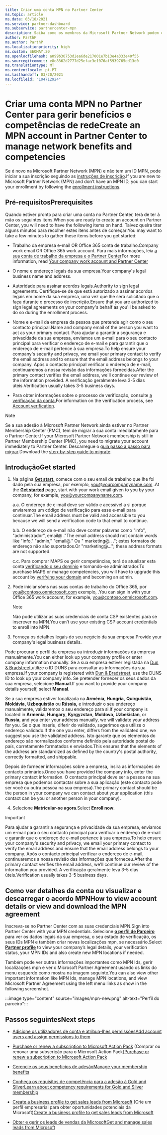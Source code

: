 ```yaml
---
title: Criar uma conta MPN no Partner Center
ms.topic: article
ms.date: 03/18/2021
ms.service: partner-dashboard
ms.subservice: partnercenter-mpn
description: Saiba como os membros da Microsoft Partner Network podem criar uma conta Partner Center para gerir os seus benefícios e competências de rede.
author: ParthP
ms.author: ParthP
ms.localizationpriority: high
ms.custom: SEOMAY.20
ms.openlocfilehash: a099b30753d2ea6de217001e7b13e4a333e40f55
ms.sourcegitcommit: e8e8362d2777d25efac3e1076af5939765ed13d0
ms.translationtype: MT
ms.contentlocale: pt-PT
ms.lasthandoff: 03/20/2021
ms.locfileid: "104712924"
---
```

# <a name="create-an-mpn-account-in-partner-center-to-manage-network-benefits-and-competencies"></a><span data-ttu-id="bebb7-103">Criar uma conta MPN no Partner Center para gerir benefícios e competências de rede</span><span class="sxs-lookup"><span data-stu-id="bebb7-103">Create an MPN account in Partner Center to manage network benefits and competencies</span></span>


<span data-ttu-id="bebb7-104">Se é novo na Microsoft Partner Network (MPN) e não tem um ID MPN, pode iniciar a sua inscrição seguindo as [instruções de inscrição](https://partner.microsoft.com/dashboard/account/v3/enrollment/introduction/partnership).</span><span class="sxs-lookup"><span data-stu-id="bebb7-104">If you are new to Microsoft Partner Network (MPN) and don’t have an MPN ID, you can start your enrollment by following the [enrollment instructions](https://partner.microsoft.com/dashboard/account/v3/enrollment/introduction/partnership).</span></span>

## <a name="prerequisites"></a><span data-ttu-id="bebb7-105">Pré-requisitos</span><span class="sxs-lookup"><span data-stu-id="bebb7-105">Prerequisites</span></span> 

<span data-ttu-id="bebb7-106">Quando estiver pronto para criar uma conta no Partner Center, terá de ter à mão os seguintes itens.</span><span class="sxs-lookup"><span data-stu-id="bebb7-106">When you are ready to create an account on Partner Center, you will need to have the following items on hand.</span></span>  <span data-ttu-id="bebb7-107">Talvez queira tirar alguns minutos para recolher estes itens antes de começar:</span><span class="sxs-lookup"><span data-stu-id="bebb7-107">You may want to take a few minutes to gather these items before you get started:</span></span>

- <span data-ttu-id="bebb7-108">Trabalho da empresa e-mail OR Office 365 conta de trabalho.</span><span class="sxs-lookup"><span data-stu-id="bebb7-108">Company work email OR Office 365 work account.</span></span> <span data-ttu-id="bebb7-109">Para mais informações, leia [a sua conta de trabalho da empresa e o Partner Center](azure-active-directory-tenants-and-partner-center.md)</span><span class="sxs-lookup"><span data-stu-id="bebb7-109">For more information, read [Your company work account and Partner Center](azure-active-directory-tenants-and-partner-center.md)</span></span> 
 
- <span data-ttu-id="bebb7-110">O nome e endereço legais da sua empresa.</span><span class="sxs-lookup"><span data-stu-id="bebb7-110">Your company's legal business name and address.</span></span>

- <span data-ttu-id="bebb7-111">Autoridade para assinar acordos legais.</span><span class="sxs-lookup"><span data-stu-id="bebb7-111">Authority to sign legal agreements.</span></span> <span data-ttu-id="bebb7-112">Certifique-se de que está autorizado a assinar acordos legais em nome da sua empresa, uma vez que lhe será solicitado que o faça durante o processo de inscrição.</span><span class="sxs-lookup"><span data-stu-id="bebb7-112">Ensure that you are authorized to sign legal agreements on your company's behalf as you'll be asked to do so during the enrollment process.</span></span>

- <span data-ttu-id="bebb7-113">Nome e e-mail da empresa da pessoa que pretende agir como o seu contacto principal.</span><span class="sxs-lookup"><span data-stu-id="bebb7-113">Name and company email of the person you want to act as your primary contact.</span></span> <span data-ttu-id="bebb7-114">Para ajudar a garantir a segurança e privacidade da sua empresa, enviamos um e-mail para o seu contacto principal para verificar o endereço de e-mail e para garantir que o endereço de e-mail pertence à sua empresa.</span><span class="sxs-lookup"><span data-stu-id="bebb7-114">To help ensure your company's security and privacy, we email your primary contact to verify the email address and to ensure that the email address belongs to your company.</span></span> <span data-ttu-id="bebb7-115">Após o contacto principal verificar o endereço de e-mail, continuaremos a nossa revisão das informações fornecidas.</span><span class="sxs-lookup"><span data-stu-id="bebb7-115">After the primary contact verifies the email address, we'll continue our review of the information provided.</span></span> <span data-ttu-id="bebb7-116">A verificação geralmente leva 3-5 dias úteis.</span><span class="sxs-lookup"><span data-stu-id="bebb7-116">Verification usually takes 3-5 business days.</span></span> 

- <span data-ttu-id="bebb7-117">Para obter informações sobre o processo de verificação, consulte [a verificação da conta.](verification-responses.md)</span><span class="sxs-lookup"><span data-stu-id="bebb7-117">For information on the verification process, see [Account verification](verification-responses.md).</span></span>

>[!NOTE]
><span data-ttu-id="bebb7-118">Se a sua adesão à Microsoft Partner Network ainda estiver no Partner Membership Center (PMC), tem de migrar a sua conta imediatamente para o Partner Center.</span><span class="sxs-lookup"><span data-stu-id="bebb7-118">If your Microsoft Partner Network membership is still in Partner Membership Center (PMC), you need to migrate your account immediately to Partner Center.</span></span> <span data-ttu-id="bebb7-119">Descarregue o [guia passo a passo para migrar](https://assetsprod.microsoft.com/mpn/migrate-pmc-pc-mpa-guide.pptx).</span><span class="sxs-lookup"><span data-stu-id="bebb7-119">Download the [step-by-step guide to migrate](https://assetsprod.microsoft.com/mpn/migrate-pmc-pc-mpa-guide.pptx).</span></span>

## <a name="get-started"></a><span data-ttu-id="bebb7-120">Introdução</span><span class="sxs-lookup"><span data-stu-id="bebb7-120">Get started</span></span>

1. <span data-ttu-id="bebb7-121">Na página [**Get start,**](https://partner.microsoft.com/dashboard/account/v3/enrollment/introduction/partnership) comece com o seu email de trabalho que lhe foi dado pela sua empresa, por exemplo, you@yourcompanyname.com .</span><span class="sxs-lookup"><span data-stu-id="bebb7-121">At the [**Get started**](https://partner.microsoft.com/dashboard/account/v3/enrollment/introduction/partnership) page, start with your work email given to you by your company, for example, you@yourcompanyname.com.</span></span>

 
    <span data-ttu-id="bebb7-122">a.</span><span class="sxs-lookup"><span data-stu-id="bebb7-122">a.</span></span>  <span data-ttu-id="bebb7-123">O endereço de e-mail deve ser válido e acessível a si porque enviaremos um código de verificação para esse e-mail para continuar.</span><span class="sxs-lookup"><span data-stu-id="bebb7-123">The email address must be valid and accessible to you because we will send a verification code to that email to continue.</span></span>

    <span data-ttu-id="bebb7-124">b.</span><span class="sxs-lookup"><span data-stu-id="bebb7-124">b.</span></span>  <span data-ttu-id="bebb7-125">O endereço de e-mail não deve conter palavras como "info", "administrador", email@ ."</span><span class="sxs-lookup"><span data-stu-id="bebb7-125">The email address should not contain words like "info," "admin," "email@."</span></span> <span data-ttu-id="bebb7-126">Ou " marketing@.. ."; estes formatos de endereço não são suportados.</span><span class="sxs-lookup"><span data-stu-id="bebb7-126">Or "marketing@..."; these address formats are not supported.</span></span>

    <span data-ttu-id="bebb7-127">c.</span><span class="sxs-lookup"><span data-stu-id="bebb7-127">c.</span></span>  <span data-ttu-id="bebb7-128">Para comprar MAPS ou gerir competências, terá de atualizar esta conta [verificando o seu domínio](become-global-admin.md) e tornando-se administrador.</span><span class="sxs-lookup"><span data-stu-id="bebb7-128">To purchase MAPS or manage competencies, you will have to upgrade this account by [verifying your domain](become-global-admin.md) and becoming an admin.</span></span> 

2. <span data-ttu-id="bebb7-129">Pode iniciar sôms nas suas contas de trabalho do Office 365, por you@contoso.onmicrosoft.com exemplo, .</span><span class="sxs-lookup"><span data-stu-id="bebb7-129">You can sign in with your Office 365 work account, for example, you@contoso.onmicrosoft.com.</span></span>

   >[!NOTE]
   > <span data-ttu-id="bebb7-130">Não pode utilizar as suas credenciais de conta CSP existentes para se inscrever na MPN.</span><span class="sxs-lookup"><span data-stu-id="bebb7-130">You can’t use your existing CSP account credentials to enroll into MPN.</span></span>

3. <span data-ttu-id="bebb7-131">Forneça os detalhes legais do seu negócio da sua empresa.</span><span class="sxs-lookup"><span data-stu-id="bebb7-131">Provide your company's legal business details.</span></span>

<span data-ttu-id="bebb7-132">Pode procurar o perfil da empresa ou introduzir informações da empresa manualmente.</span><span class="sxs-lookup"><span data-stu-id="bebb7-132">You can either look up your company profile or enter company information manually.</span></span> <span data-ttu-id="bebb7-133">Se a sua empresa estiver registada na [Dun & Bradstreet,](https://partner.microsoft.com/marketing/usisvshowcase/dunandbrad)utilize o ID DUNS para consultar as informações da sua empresa.</span><span class="sxs-lookup"><span data-stu-id="bebb7-133">If your company is registered with [Dun & Bradstreet](https://partner.microsoft.com/marketing/usisvshowcase/dunandbrad), use the DUNS ID to look up your company info.</span></span> <span data-ttu-id="bebb7-134">Se pretender fornecer os seus dados da sua empresa, selecione **Manual**.</span><span class="sxs-lookup"><span data-stu-id="bebb7-134">If you want to provide your company details yourself, select **Manual**.</span></span>

<span data-ttu-id="bebb7-135">Se a sua empresa estiver localizada na **Arménia**, **Hungria,** **Quirguistão,** **Moldávia,** **Uzbequistão** ou **Rússia,** e introduzir o seu endereço manualmente, validaremos o seu endereço para si.</span><span class="sxs-lookup"><span data-stu-id="bebb7-135">If your company is located in **Armenia**, **Hungary**, **Kyrgyzstan**, **Moldova**, **Uzbekistan**, or **Russia**, and you enter your address manually, we will validate your address for you.</span></span> <span data-ttu-id="bebb7-136">Se o que inseriu, diferir do validado, sugerimos que utilize o endereço validado.</span><span class="sxs-lookup"><span data-stu-id="bebb7-136">If the one you enter, differs from the validated one, we suggest you use the validated address.</span></span> <span data-ttu-id="bebb7-137">Isto garante que os elementos do endereço são normalizados conforme definido pela autoridade postal do país, corretamente formatados e enviados.</span><span class="sxs-lookup"><span data-stu-id="bebb7-137">This ensures that the elements of the address are standardized as defined by the country's postal authority, correctly formatted, and shippable.</span></span>  

<span data-ttu-id="bebb7-138">Depois de fornecer informações sobre a empresa, insira as informações de contacto primários.</span><span class="sxs-lookup"><span data-stu-id="bebb7-138">Once you have provided the company info, enter the primary contact information.</span></span> <span data-ttu-id="bebb7-139">O contacto principal deve ser a pessoa na sua empresa que podemos contactar sobre a sua aplicação (este contacto pode ser você ou outra pessoa na sua empresa).</span><span class="sxs-lookup"><span data-stu-id="bebb7-139">The primary contact should be the person in your company we can contact about your application (this contact can be you or another person in your company).</span></span>

4. <span data-ttu-id="bebb7-140">Selecione **Matricular-se agora**.</span><span class="sxs-lookup"><span data-stu-id="bebb7-140">Select **Enroll now**.</span></span>

>[!IMPORTANT]
><span data-ttu-id="bebb7-141">Para ajudar a garantir a segurança e privacidade da sua empresa, enviamos um e-mail para o seu contacto principal para verificar o endereço de e-mail e garantir que o endereço de e-mail pertence à sua empresa.</span><span class="sxs-lookup"><span data-stu-id="bebb7-141">To help ensure your company's security and privacy, we email your primary contact to verify the email address and ensure that the email address belongs to your company.</span></span> <span data-ttu-id="bebb7-142">Após o contacto principal verificar o endereço de e-mail, continuaremos a nossa revisão das informações que forneceu.</span><span class="sxs-lookup"><span data-stu-id="bebb7-142">After the primary contact verifies the email address, we'll continue our review of the information you provided.</span></span> <span data-ttu-id="bebb7-143">A verificação geralmente leva 3-5 dias úteis.</span><span class="sxs-lookup"><span data-stu-id="bebb7-143">Verification usually takes 3-5 business days.</span></span> 

## <a name="how-to-view-account-details-or-view-and-download-the-mpn-agreement"></a><span data-ttu-id="bebb7-144">Como ver detalhes da conta ou visualizar e descarregar o acordo MPN</span><span class="sxs-lookup"><span data-stu-id="bebb7-144">How to view account details or view and download the MPN agreement</span></span>

<span data-ttu-id="bebb7-145">Inscreva-se no Partner Center com as suas credenciais MPN.</span><span class="sxs-lookup"><span data-stu-id="bebb7-145">Sign into Partner Center with your MPN credentials.</span></span> <span data-ttu-id="bebb7-146">Selecione [**o perfil de Parceiro**](https://partner.microsoft.com/pcv/accountsettings/connectedpartnerprofile) para ver os dados legais da sua empresa, o seu estado de verificação, os seus IDs MPN e também criar novas localizações mpn, se necessário.</span><span class="sxs-lookup"><span data-stu-id="bebb7-146">Select [**Partner profile**](https://partner.microsoft.com/pcv/accountsettings/connectedpartnerprofile) to view your company’s legal details, your verification status, your MPN IDs and also create new MPN locations if needed.</span></span> 

<span data-ttu-id="bebb7-147">Também pode ver outras informações importantes como MPN Ids, gerir localizações mpn e ver o Microsoft Partner Agreement usando os links do menu esquerdo como mostra na imagem seguinte.</span><span class="sxs-lookup"><span data-stu-id="bebb7-147">You can also view other important information like MPN Ids, manage MPN locations, and view Microsoft Partner Agreement using the left menu links as show in the following screenshot.</span></span>

:::image type="content" source="images/mpn-new.png" alt-text="Perfil do parceiro":::


## <a name="next-steps"></a><span data-ttu-id="bebb7-149">Passos seguintes</span><span class="sxs-lookup"><span data-stu-id="bebb7-149">Next steps</span></span>

-  [<span data-ttu-id="bebb7-150">Adicione os utilizadores de conta e atribua-lhes permissões</span><span class="sxs-lookup"><span data-stu-id="bebb7-150">Add account users and assign permissions to them</span></span>](create-user-accounts-and-set-permissions.md)

-  <span data-ttu-id="bebb7-151">[Purchase or renew a subscription to Microsoft Action Pack](mpn-get-action-pack.md) (Comprar ou renovar uma subscrição para o Microsoft Action Pack)</span><span class="sxs-lookup"><span data-stu-id="bebb7-151">[Purchase or renew a subscription to Microsoft Action Pack](mpn-get-action-pack.md)</span></span>

-  [<span data-ttu-id="bebb7-152">Gerencie os seus benefícios de adesão</span><span class="sxs-lookup"><span data-stu-id="bebb7-152">Manage your membership benefits</span></span>](manage-your-partner-network-benefits.md)

-  [<span data-ttu-id="bebb7-153">Conheça os requisitos de competência para a adesão à Gold and Silver</span><span class="sxs-lookup"><span data-stu-id="bebb7-153">Learn about competency requirements for Gold and Silver membership</span></span>](https://partner.microsoft.com/membership/competencies)

-  <span data-ttu-id="bebb7-154">[Create a business profile to get sales leads from Microsoft](create-a-marketing-profile.md) (Crie um perfil empresarial para obter oportunidades potenciais da Microsoft)</span><span class="sxs-lookup"><span data-stu-id="bebb7-154">[Create a business profile to get sales leads from Microsoft](create-a-marketing-profile.md)</span></span>

-  [<span data-ttu-id="bebb7-155">Obter e gerir os leads de vendas da Microsoft</span><span class="sxs-lookup"><span data-stu-id="bebb7-155">Get and manage sales leads from Microsoft</span></span>](manage-leads.md)
